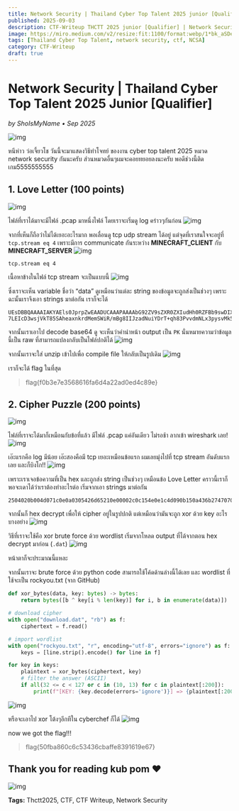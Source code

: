 ```yaml
---
title: Network Security | Thailand Cyber Top Talent 2025 junior [Qualifier]
published: 2025-09-03
description: CTF-Writeup THCTT 2025 junior [Qualifier] | Network Security kub pom :)
image: https://miro.medium.com/v2/resize:fit:1100/format:webp/1*bk_aSDegtilLL4x1O29XoA.png
tags: [Thailand Cyber Top Talent, network security, ctf, NCSA]
category: CTF-Writeup
draft: true
---
```


# Network Security | Thailand Cyber Top Talent 2025 Junior [Qualifier]

_by ShoIsMyName • Sep 2025_

![img](https://miro.medium.com/v2/resize:fit:1100/format:webp/1*bk_aSDegtilLL4x1O29XoA.png)

หนีห่าว ว่อเจี้ยวโช วันนี้จะมาแสดงวิธีทำโจทย์ ของงาน cyber top talent 2025 หมวด network security กันนะครับ ส่วนหมวดอื่นๆผมจะคอยทยอยลงนะครับ พอดีช่วงนี้ติดเกม5555555555

## 1. Love Letter (100 points)      
![img](https://miro.medium.com/v2/resize:fit:640/format:webp/1*_uiC9un8tPxQpjyZhFO-Lw.png)

ไฟล์ที่เราได้มาจะมีไฟล์ .pcap มาหนึ่งไฟล์ โดยเราจะเริ่มดู log คร่าวๆกันก่อน
![img](https://miro.medium.com/v2/resize:fit:1100/format:webp/1*xfZUB40S1VEb-ot0fiHBqw.png)

จากที่เห็นก็ถือว่าไม่ได้เยอะอะไรมาก พอเลื่อนดู tcp udp stream ได้อยู่ แต่จุดที่เราสนใจจะอยู่ที่ `tcp.stream eq 4` เพราะมีการ communicate กันระหว่าง **MINECRAFT_CLIENT** กับ **MINECRAFT_SERVER**
![img](https://miro.medium.com/v2/resize:fit:1100/format:webp/1*vAfmCchB6kE0xLR-J1nPzw.png)

`tcp.stream eq 4`

เนื้อหาข้างในไฟล์ tcp stream จะเป็นแบบนี้
![img](https://miro.medium.com/v2/resize:fit:1100/format:webp/1*luISlRWQXw967WXwaGFjMw.png)

ซึ่งเราจะเห็น variable ชื่อว่า “data” ดูเหมือนว่าแต่ละ string ของข้อมูลจะถูกส่งเป็นช่วงๆ เพราะฉะนั้นเราจึงเอา strings มาต่อกัน เราก็จะได้

```
UEsDBBQAAAAIAKYAEls0JprpZwEAADUCAAAPAAAAbG92ZV9sZXR0ZXIudHh0RZFBb9swDIXv/hW89RIEbdpl3bGHASuw3gYMPdISFROVxECS4xlD//uenAC72AAfyffx6W0lL1yktt0wvNI4a2zEVM/ilCO5ibVQsEJzJc1VvZDNhd40iyscGi1Wot/Td3YTjdHcB00WfcWOs4pDd6C00gSPhq6LlBXCH4ldWMw8aSXH5SKeFm0T5pIkQxf07sT+IrnNINwPww/1XvLWqJnwqVd/iip1G62VT4I/50aW47qxrzbv6ZfRnJ2BgLTteu0uRsoC42ZkZ+kL5XYxZ3/jb3YS1MsmjmuDzytFCbjm94QZ7KGgaO96RSjyf/nEF6FzsX5KQC4LpRkx9ZFO2H2T4KwXsMeF17rbTo6A 7LEIcD3wsjVkT85SAheaxnkrdMemSWiR/mBg8IIJzadNuiYDrT+qh83PvvdmNLx3pysvMk5apAxDiHz6G+7HR/kqj1+Oz8eHY+Cjf+LDgf29+Cf3/E0+h39QSwECFAMUAAAACACmABJbNCaa6WcBAAA1AgAADwAAAAAAAAAAAAAAgAEAAAAAbG92ZV9sZXR0ZXIudHh0UEsFBgAAAAABAAEAPQAAAJQBAAAAAA==
```

จากนั้นเราเอาไป decode base64 ดู จะเห็นว่าคำนำหน้า output เป็น `PK` นั่นหมายความว่าข้อมูลนี้เป็น raw ที่สามารถแปลงกลับเป็นไฟล์ปกติได้
![img](https://miro.medium.com/v2/resize:fit:1100/format:webp/1*WYoxRdzmoNsb2qls7yJdWg.png)

จากนั้นเราจะใส่ unzip เข้าไปเพื่อ compile file ให้กลับเป็นรูปเดิม
![img](https://miro.medium.com/v2/resize:fit:1100/format:webp/1*87g6tIdCARNXKJ3MiTo8CA.png)

เราก็จะได้ flag ในที่สุด

> flag{f0b3e7e3568616fa6d4a22ad0ed4c89e}

## 2. Cipher Puzzle (200 points)
![img](https://miro.medium.com/v2/resize:fit:640/format:webp/1*1YUPQEr00sBj9Quc3i3keA.png)

ไฟล์ที่เราจะได้มาก็เหมือนกับข้อที่แล้ว มีไฟล์ .pcap แค่อันเดียว ไม่รอช้า ลากเข้า wireshark เลย!
![img](https://miro.medium.com/v2/resize:fit:1100/format:webp/1*4BAuKXFeHldSfGsXXhYOjw.png)

เอ๊ะแรกคือ log มีน้อย เอ๊ะสองคือมี tcp เยอะเหมือนข้อแรก ผมเลยมุ่งไปที่ tcp stream อันดับแรกเลย และก็บิงโก!!
![img](https://miro.medium.com/v2/resize:fit:1100/format:webp/1*O13PuU-PrSRs0H-objyLUw.png)

เพราะเราเจอข้อความที่เป็น hex และถูกส่ง string เป็นช่วงๆ เหมือนข้อ Love Letter คราวนี้เราก็พอจะเดาได้ว่าเราต้องทำอะไรต่อ เริ่มจากเอา strings มาต่อกัน

```
2504020b004d071c0e0a0305426d65210e00002c0c154e0e1c4d090b150a436b2747070c170b470704050a02014d0000081b05041c470208121d0608084108081d4d180112414d6b6401030c0615525f0b030f5f595d0258045a5e555d510c0f0008010a55525756595c580b5158106b
```

จากนั้นก็ hex decrypt เพื่อให้ cipher อยู่ในรูปปกติ แต่เหมือนว่ามันจะถูก xor ด้วย key อะไรบางอย่าง
![img](https://miro.medium.com/v2/resize:fit:1100/format:webp/1*K4dEVP5fEgsrPfDsSrmypw.png)

วิธีที่เราจะใช้คือ xor brute force ด้วย wordlist เริ่มจากโหลด output ที่ได้จากตอน hex decrypt มาก่อน (`.dat`)
![img](https://miro.medium.com/v2/resize:fit:1100/format:webp/1*IuBeqVrT4IAHr_Ga2RUnyg.png)

หน้าตาก็จะประมาณนี้แหละ

จากนั้นเราจะ brute force ด้วย python code สามารถใช้โค้ดด้านล่างนี้ได้เลย และ wordlist ที่ใช้จะเป็น rockyou.txt (จาก GitHub)

```python
def xor_bytes(data, key: bytes) -> bytes:  
    return bytes([b ^ key[i % len(key)] for i, b in enumerate(data)])  

# download cipher   
with open("download.dat", "rb") as f:  
    ciphertext = f.read()

# import wordlist   
with open("rockyou.txt", "r", encoding="utf-8", errors="ignore") as f:  
    keys = [line.strip().encode() for line in f]  

for key in keys:  
    plaintext = xor_bytes(ciphertext, key)  
    # filter the answer (ASCII)  
    if all(32 <= c < 127 or c in (10, 13) for c in plaintext[:200]):  
        print(f"[KEY: {key.decode(errors='ignore')}] => {plaintext[:200]}")
```
![img](https://miro.medium.com/v2/resize:fit:1100/format:webp/1*bD_2s_olfC5UuVNPf1a1Xw.png)

หรือจะเอาไป xor โต้งๆอีกทีใน cyberchef ก็ได้
![img](https://miro.medium.com/v2/resize:fit:1100/format:webp/1*ntqORpY2mcJE3DqUWRj_Qw.png)

now we got the flag!!!

> flag{50fba860c6c53436cbaffe8391619e67}

## Thank you for reading kub pom ❤
![img](https://miro.medium.com/v2/resize:fit:1100/format:webp/1*qbnyB8KCc2JRwb_ht4B59w.png)

**Tags:** Thctt2025, CTF, CTF Writeup, Network Security

